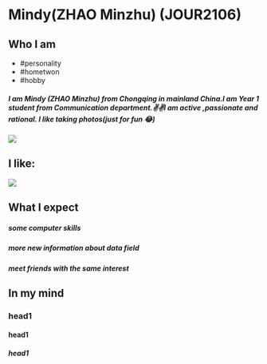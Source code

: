 # Mindy(ZHAO Minzhu) (JOUR2106)
## Who I am
* #personality
* #hometwon
* #hobby
##### I am Mindy (ZHAO Minzhu) from Chongqing in mainland China.I am Year 1 student from Communication department.✌️✌️I am  active ,passionate and rational. I like taking  photos(just  for fun 😂)
![](http://s3img.city.sina.com.cn/xiancheng/common/thumbnail/0/0c0eaff20b58b190c71099f77feaa13b.jpg)
## I like:
![](https://pbs.twimg.com/profile_images/963376830161047553/V1zJOIJP_400x400.jpg)
## What I expect
##### some computer skills
##### more new information about data field
##### meet friends with the same interest
## In my mind
### head1
#### head1
##### head1
